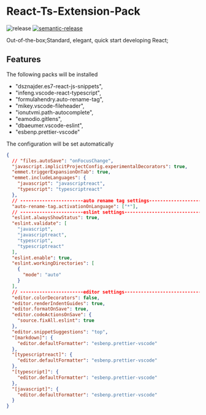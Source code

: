 # React-Ts-Extension-Pack

![release](https://github.com/mengfei0053/React-Ts-Extension-Pack/workflows/release/badge.svg?branch=master) [![semantic-release](https://img.shields.io/badge/%20%20%F0%9F%93%A6%F0%9F%9A%80-semantic--release-e10079.svg)](https://github.com/semantic-release/semantic-release)

Out-of-the-box;Standard, elegant, quick start developing React;

## Features

The following packs will be installed

- "dsznajder.es7-react-js-snippets",
- "infeng.vscode-react-typescript",
- "formulahendry.auto-rename-tag",
- "mikey.vscode-fileheader",
- "ionutvmi.path-autocomplete",
- "eamodio.gitlens",
- "dbaeumer.vscode-eslint",
- "esbenp.prettier-vscode"

The configuration will be set automatically

```json
{
  // "files.autoSave": "onFocusChange",
  "javascript.implicitProjectConfig.experimentalDecorators": true,
  "emmet.triggerExpansionOnTab": true,
  "emmet.includeLanguages": {
    "javascript": "javascriptreact",
    "typescript": "typescriptreact"
  },
  // -----------------------auto rename tag settings----------------------------
  "auto-rename-tag.activationOnLanguage": ["*"],
  // -----------------------eslint settings----------------------------
  "eslint.alwaysShowStatus": true,
  "eslint.validate": [
    "javascript",
    "javascriptreact",
    "typescript",
    "typescriptreact"
  ],
  "eslint.enable": true,
  "eslint.workingDirectories": [
    {
      "mode": "auto"
    }
  ],
  // -----------------------editor settings----------------------------
  "editor.colorDecorators": false,
  "editor.renderIndentGuides": true,
  "editor.formatOnSave": true,
  "editor.codeActionsOnSave": {
    "source.fixAll.eslint": true
  },
  "editor.snippetSuggestions": "top",
  "[markdown]": {
    "editor.defaultFormatter": "esbenp.prettier-vscode"
  },
  "[typescriptreact]": {
    "editor.defaultFormatter": "esbenp.prettier-vscode"
  },
  "[typescript]": {
    "editor.defaultFormatter": "esbenp.prettier-vscode"
  },
  "[javascript]": {
    "editor.defaultFormatter": "esbenp.prettier-vscode"
  }
}
```
